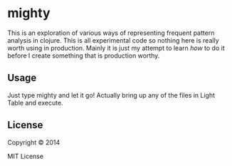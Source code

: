 # mighty

This is an exploration of various ways of representing frequent pattern analysis
in clojure. This is all experimental code so nothing here is really worth using
in production. Mainly it is just my attempt to learn *how* to do it before I
create something that is production worthy.

## Usage

Just type mighty and let it go! Actually bring up any of the files in Light Table
and execute.

## License

Copyright © 2014

MIT License
